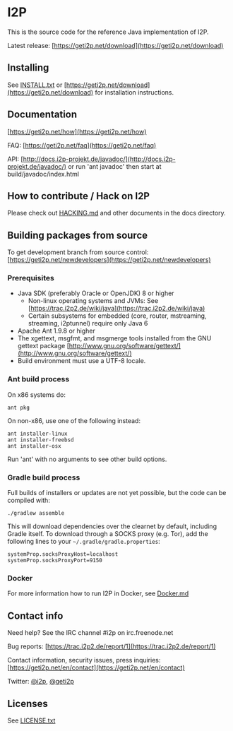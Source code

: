 # I2P

This is the source code for the reference Java implementation of I2P.

Latest release: [https://geti2p.net/download](https://geti2p.net/download) 

## Installing

See [INSTALL.txt](INSTALL.txt) or [https://geti2p.net/download](https://geti2p.net/download) for installation instructions.

## Documentation

[https://geti2p.net/how](https://geti2p.net/how)

FAQ: [https://geti2p.net/faq](https://geti2p.net/faq) 

API: [http://docs.i2p-projekt.de/javadoc/](http://docs.i2p-projekt.de/javadoc/) 
or run 'ant javadoc' then start at build/javadoc/index.html

## How to contribute / Hack on I2P

Please check out [HACKING.md](docs/HACKING.md) and other documents in the docs directory.

## Building packages from source

To get development branch from source control: [https://geti2p.net/newdevelopers](https://geti2p.net/newdevelopers) 

### Prerequisites

- Java SDK (preferably Oracle or OpenJDK) 8 or higher
  - Non-linux operating systems and JVMs: See [https://trac.i2p2.de/wiki/java](https://trac.i2p2.de/wiki/java) 
  - Certain subsystems for embedded (core, router, mstreaming, streaming, i2ptunnel)
    require only Java 6
- Apache Ant 1.9.8 or higher
- The xgettext, msgfmt, and msgmerge tools installed from the GNU gettext package
 [http://www.gnu.org/software/gettext/](http://www.gnu.org/software/gettext/) 
- Build environment must use a UTF-8 locale.

### Ant build process

On x86 systems do:

    ant pkg

On non-x86, use one of the following instead:

    ant installer-linux
    ant installer-freebsd
    ant installer-osx

Run 'ant' with no arguments to see other build options.

### Gradle build process

Full builds of installers or updates are not yet possible, but the code can be
compiled with:

    ./gradlew assemble

This will download dependencies over the clearnet by default, including Gradle
itself. To download through a SOCKS proxy (e.g. Tor), add the following lines to
your `~/.gradle/gradle.properties`:

    systemProp.socksProxyHost=localhost
    systemProp.socksProxyPort=9150

### Docker
For more information how to run I2P in Docker, see [Docker.md](Docker.md)
## Contact info

Need help? See the IRC channel #i2p on irc.freenode.net

Bug reports: [https://trac.i2p2.de/report/1](https://trac.i2p2.de/report/1) 

Contact information, security issues, press inquiries: [https://geti2p.net/en/contact](https://geti2p.net/en/contact) 

Twitter: [@i2p](https://twitter.com/i2p), [@geti2p](https://twitter.com/GetI2P)

## Licenses

See [LICENSE.txt](LICENSE.txt) 

